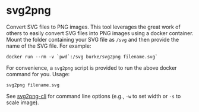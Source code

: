 svg2png
=======

Convert SVG files to PNG images. This tool leverages the great work of others to easily convert SVG files into PNG images using a docker container. Mount the folder containing your SVG file as `/svg` and then provide the name of the SVG file. For example:

    docker run --rm -v `pwd`:/svg burke/svg2png filename.svg`

For convenience, a `svg2png` script is provided to run the above docker command for you. Usage:

    svg2png filename.svg

See [svg2png-cli](https://www.npmjs.com/package/svg2png-cli) for command line options (e.g., `-w` to set width or `-s` to scale image).
